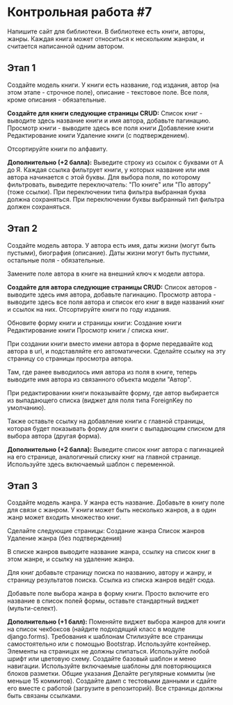 # Контрольная работа #7
Напишите сайт для библиотеки. В библиотеке есть книги, авторы, жанры. Каждая книга может относиться к нескольким жанрам, и считается написанной одним автором.
## Этап 1
Создайте модель книги. У книги есть название, год издания, автор (на этом этапе - строчное поле), описание - текстовое поле. Все поля, кроме описания - обязательные.

**Создайте для книги следующие страницы CRUD:**
Список книг - выводите здесь название книги и имя автора, добавьте пагинацию.
Просмотр книги - выводите здесь все поля книги
Добавление книги
Редактирование книги
Удаление книги (с подтверждением).

Отсортируйте книги по алфавиту.

**Дополнительно (+2 балла):**
Выведите строку из ссылок с буквами от А до Я. Каждая ссылка фильтрует книги, у которых название или имя автора начинается с этой буквы. Для выбора поля, по которому фильтровать, выведите переключатель: "По книге" или "По автору" (тоже ссылки). При переключении типа фильтра выбранная буква должна сохраняться. При переключении буквы выбранный тип фильтра должен сохраняться.
## Этап 2
Создайте модель автора. У автора есть имя, даты жизни (могут быть пустыми), биография (описание). Даты жизни могут быть пустыми, остальные поля - обязательные.

Замените поле автора в книге на внешний ключ к модели автора.

**Создайте для автора следующие страницы CRUD:**
Список авторов - выводите здесь имя автора, добавьте пагинацию.
Просмотр автора - выводите здесь все поля автора и список его книг в виде названий книг и ссылок на них. Отсортируйте книги по году издания.

Обновите форму книги и страницы книги:
Создание книги
Редактирование книги
Просмотр книги / списка книг.

При создании книги вместо имени автора в форме передавайте код автора в url, и подставляйте его автоматически. Сделайте ссылку на эту страницу со страницы просмотра автора.

Там, где ранее выводилось имя автора из поля в книге, теперь выводите имя автора из связанного объекта модели "Автор".

При редактировании книги показывайте форму, где автор выбирается из выпадающего списка (виджет для поля типа ForeignKey по умолчанию).

Также оставьте ссылку на добавление книги с главной страницы, которая будет показывать форму для книги с выпадающим списком для выбора автора (другая форма).

**Дополнительно (+2 балла):**
Выведите список книг автора с пагинацией на его странице, аналогичный списку книг на главной странице. Используйте здесь включаемый шаблон с переменной.
## Этап 3
Создайте модель жанра. У жанра есть название. Добавьте в книгу поле для связи с жанром. У книги может быть несколько жанров, а в один жанр может входить множество книг.

Сделайте следующие страницы:
Создание жанра
Список жанров
Удаление жанра (без подтверждения)

В списке жанров выводите название жанра, ссылку на список книг в этом жанре, и ссылку на удаление жанра.

Для книг добавьте страницу поиска по названию, автору и жанру, и страницу результатов поиска. Ссылка из списка жанров ведёт сюда.

Добавьте поле выбора жанра в форму книги. Просто включите его название в список полей формы, оставьте стандартный виджет (мульти-селект).

**Дополнительно (+1 балл):**
Поменяйте виджет выбора жанров для книги на список чекбоксов (найдите подходящий класс в модуле django.forms).
Требования к шаблонам
Стилизуйте все страницы самостоятельно или с помощью Bootstrap.
Используйте контейнер. 
Элементы на страницах не должны слипаться.
Используйте любой шрифт или цветовую схему.
Создайте базовый шаблон и меню навигации.
Используйте включаемые шаблоны для повторяющихся блоков разметки.
Общие указания
Делайте регулярные коммиты (не меньше 15 коммитов).
Создайте дамп с тестовыми данными и сдайте его вместе с работой (загрузите в репозиторий).
Все страницы должны быть связаны ссылками.



